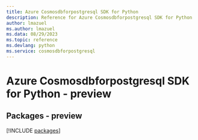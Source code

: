 ```yaml
---
title: Azure Cosmosdbforpostgresql SDK for Python
description: Reference for Azure Cosmosdbforpostgresql SDK for Python
author: lmazuel
ms.author: lmazuel
ms.data: 08/29/2023
ms.topic: reference
ms.devlang: python
ms.service: cosmosdbforpostgresql
---
```

# Azure Cosmosdbforpostgresql SDK for Python - preview
## Packages - preview
[!INCLUDE [packages](cosmosdbforpostgresql-index.md)]